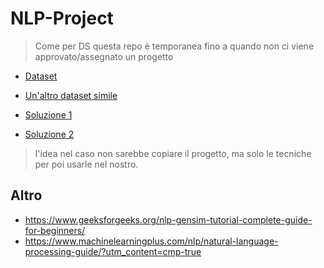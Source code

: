 # NLP-Project

> Come per DS questa repo è temporanea fino a quando non ci viene approvato/assegnato un progetto

- [Dataset](https://archive.ics.uci.edu/dataset/462/drug+review+dataset+drugs+com)

- [Un'altro dataset simile](https://www.kaggle.com/datasets/niyarrbarman/symptom2disease)

- [Soluzione 1](https://wisdomml.in/drug-recommendation-system-using-nlp-and-machine-learning-approach-in-python/)

- [Soluzione 2](https://www.kaggle.com/code/chocozzz/recommendation-medicines-by-using-a-review/notebook)
> l'idea nel caso non sarebbe copiare il progetto, ma solo le tecniche per poi usarle nel nostro.

## Altro
- https://www.geeksforgeeks.org/nlp-gensim-tutorial-complete-guide-for-beginners/
- https://www.machinelearningplus.com/nlp/natural-language-processing-guide/?utm_content=cmp-true

